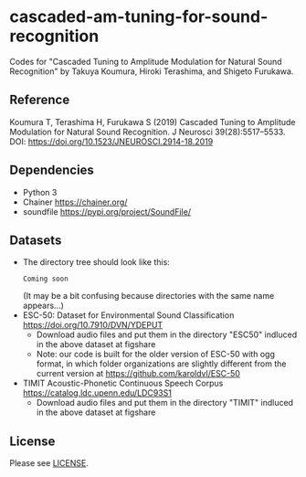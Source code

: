 # cascaded-am-tuning-for-sound-recognition
Codes for "Cascaded Tuning to Amplitude Modulation for Natural Sound Recognition" by Takuya Koumura, Hiroki Terashima, and Shigeto Furukawa.
## Reference
Koumura T, Terashima H, Furukawa S (2019) Cascaded Tuning to Amplitude Modulation for Natural Sound Recognition. J Neurosci 39(28):5517–5533. DOI: https://doi.org/10.1523/JNEUROSCI.2914-18.2019
## Dependencies
- Python 3
- Chainer https://chainer.org/
- soundfile https://pypi.org/project/SoundFile/
## Datasets


- The directory tree should look like this:
  ```
  Coming soon
  ```
  (It may be a bit confusing because directories with the same name appears...)
- ESC-50: Dataset for Environmental Sound Classification https://doi.org/10.7910/DVN/YDEPUT
  - Download audio files and put them in the directory "ESC50" indluced in the above dataset at figshare
  - Note: our code is built for the older version of ESC-50 with ogg format, in which folder organizations are slightly different from the current version at https://github.com/karoldvl/ESC-50
- TIMIT Acoustic-Phonetic Continuous Speech Corpus https://catalog.ldc.upenn.edu/LDC93S1
  - Download audio files and put them in the directory "TIMIT" indluced in the above dataset at figshare
## License
Please see [LICENSE](https://github.com/cycentum/cascaded-am-tuning-for-sound-recognition/blob/master/LICENSE).
